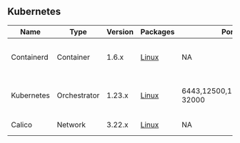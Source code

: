 ## Kubernetes


| Name        | Type      | Version |  Packages   |  Ports    |     DNS   |   command  |      
| ------      | ------    | ------  | ------      |   -----   |    -----  |   -----   |
| Containerd  | Container        | 1.6.x    | [Linux](https://containerd.io/docs/getting-started/)|            NA                |              NA              | init-env/init-compute container |
| Kubernetes  | Orchestrator     | 1.23.x   | [Linux](https://docs.kubernetes.io/)                | 6443,12500,12501,30000-32000 |              NA              | init-env/init-compute vm |
| Calico      | Network          | 3.22.x   | [Linux](https://docs.projectcalico.org/)            |            NA                |              NA              | init-cni calico |
